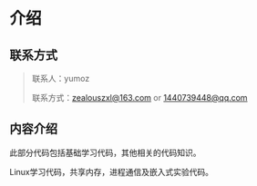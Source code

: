 # 介绍

## 联系方式

> 联系人：yumoz
>
> 联系方式：zealouszxl@163.com or 1440739448@qq.com 

## 内容介绍

此部分代码包括基础学习代码，其他相关的代码知识。

Linux学习代码，共享内存，进程通信及嵌入式实验代码。
